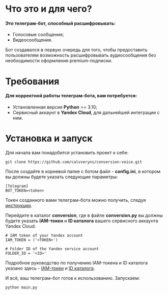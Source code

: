 # Что это и для чего?
#### Это телеграм-бот, способный расшифровывать:
- Голосовые сообщения;
- Видеосообщения.

Бот создавался в первую очередь для того, чтобы предоставить пользователям возможность расшифровывать аудиосообщения без необходимости оформления premium-подписки.

# Требования
#### Для корректной работы телеграм-бота, вам потребуется:
- Установленная версия **Python** >= 3.10;
- Сервисный аккаунт в **Yandex Cloud**, для дальнейшей интеграции с ним.

# Установка и запуск
Для начала вам понадобится установить проект к себе:
```
git clone https://github.com/calvveryns/conversion-voice.git
```
После создайте в корневой папке с ботом файл - **config.ini**, в котором вы должны будете указать следующие параметры:
```
[Telegram]
BOT_TOKEN=<token>
```
Токен созданного вами телеграм-бота можно получить, следуя [инструкции](https://core.telegram.org/bots).

Перейдите в каталог **conversion**, где в файле **conversion.py** вы должны будете указать **IAM-токен** и **ID каталога** вашего сервисного аккаунта Yandex Cloud:
```
# IAM token of your Yandex account
IAM_TOKEN = ('<TOKEN>')

# Folder ID of the Yandex service account
FOLDER_ID = '<ID>'
```
Подробное руководство по получению IAM-токена и ID каталога указано здесь - [IAM-токен](https://cloud.yandex.ru/docs/iam/operations/iam-token/create-for-sa) и [ID каталога](https://cloud.yandex.ru/docs/resource-manager/operations/folder/get-id).

И всё, ваш телеграм-бот готов к использованию. Запускаем:
```
python main.py
```
